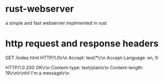 # rust-webserver
a simple and fast webserver implimented in rust

# http request and response headers

GET /index.html HTTP/1.0\r\n
Accept: text/*\r\n
Accept-Language: en, fr

HTTP/1.0 200 OK\r\n
Content-type: text/plain\r\n
Content-length: 19\r\n\r\nhi! I'm a message\r\n
